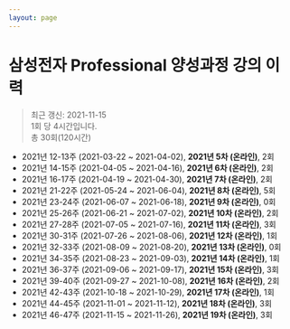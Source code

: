 ```yaml
---
layout: page
---
```


# 삼성전자 Professional 양성과정 강의 이력
> 최근 갱신: 2021-11-15<br>1회 당 4시간입니다.<br>총 30회(120시간)

* 2021년 12-13주 (2021-03-22 ~ 2021-04-02), **2021년 5차 (온라인)**, 2회
* 2021년 14-15주 (2021-04-05 ~ 2021-04-16), **2021년 6차 (온라인)**, 2회
* 2021년 16-17주 (2021-04-19 ~ 2021-04-30), **2021년 7차 (온라인)**, 2회
* 2021년 21-22주 (2021-05-24 ~ 2021-06-04), **2021년 8차 (온라인)**, 5회
* 2021년 23-24주 (2021-06-07 ~ 2021-06-18), **2021년 9차 (온라인)**, 0회
* 2021년 25-26주 (2021-06-21 ~ 2021-07-02), **2021년 10차 (온라인)**, 2회
* 2021년 27-28주 (2021-07-05 ~ 2021-07-16), **2021년 11차 (온라인)**, 3회
* 2021년 30-31주 (2021-07-26 ~ 2021-08-06), **2021년 12차 (온라인)**, 1회
* 2021년 32-33주 (2021-08-09 ~ 2021-08-20), **2021년 13차 (온라인)**, 0회
* 2021년 34-35주 (2021-08-23 ~ 2021-09-03), **2021년 14차 (온라인)**, 1회
* 2021년 36-37주 (2021-09-06 ~ 2021-09-17), **2021년 15차 (온라인)**, 3회
* 2021년 39-40주 (2021-09-27 ~ 2021-10-08), **2021년 16차 (온라인)**, 2회
* 2021년 42-43주 (2021-10-18 ~ 2021-10-29), **2021년 17차 (온라인)**, 1회
* 2021년 44-45주 (2021-11-01 ~ 2021-11-12), **2021년 18차 (온라인)**, 3회
* 2021년 46-47주 (2021-11-15 ~ 2021-11-26), **2021년 19차 (온라인)**, 3회
